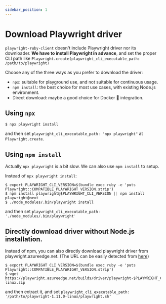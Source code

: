 ```yaml
---
sidebar_position: 1
---
```


# Download Playwright driver

`playwright-ruby-client` doesn't include Playwright driver nor its downloader. **We have to install Playwright in advance**, and set the proper CLI path like `Playwright.create(playwright_cli_executable_path: /path/to/playwright)`

Choose any of the three ways as you prefer to download the driver:

* `npx`: suitable for playground use, and not suitable for continuous usage.
* `npm install`: the best choice for most use cases, with existing Node.js environment.
* Direct download: maybe a good choice for Docker :whale: integration.

## Using `npx`

```shell
$ npx playwright install
```

and then set `playwright_cli_executable_path: "npx playwright"` at `Playwright.create`.


## Using `npm install`

Actually `npx playwright` is a bit slow. We can also use `npm install` to setup.

Instead of `npx playwright install`:

```shell
$ export PLAYWRIGHT_CLI_VERSION=$(bundle exec ruby -e 'puts Playwright::COMPATIBLE_PLAYWRIGHT_VERSION.strip')
$ npm install playwright@$PLAYWRIGHT_CLI_VERSION || npm install playwright@next
$ ./node_modules/.bin/playwright install
```

and then set `playwright_cli_executable_path: './node_modules/.bin/playwright'`


## Directly download driver without Node.js installation.

Instead of npm, you can also directly download playwright driver from playwright.azureedge.net.  (The URL can be easily detected from [here](https://github.com/microsoft/playwright-python/blob/cfc1030a69d1e934cac579687a680eac53d4b9ee/setup.py#L75))


```shell
$ export PLAYWRIGHT_CLI_VERSION=$(bundle exec ruby -e 'puts Playwright::COMPATIBLE_PLAYWRIGHT_VERSION.strip')
$ wget https://playwright.azureedge.net/builds/driver/playwright-$PLAYWRIGHT_CLI_VERSION-linux.zip
```

and then extract it, and set `playwright_cli_executable_path: '/path/to/playwright-1.11.0-linux/playwright.sh'`
